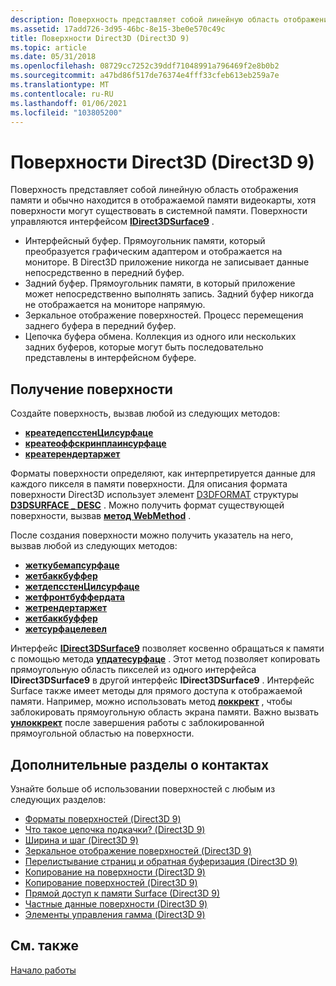 ```yaml
---
description: Поверхность представляет собой линейную область отображения памяти и обычно находится в отображаемой памяти видеокарты, хотя поверхности могут существовать в системной памяти. Поверхности управляются интерфейсом IDirect3DSurface9.
ms.assetid: 17add726-3d95-46bc-8e15-3be0e570c49c
title: Поверхности Direct3D (Direct3D 9)
ms.topic: article
ms.date: 05/31/2018
ms.openlocfilehash: 08729cc7252c39ddf71048991a796469f2e8b0b2
ms.sourcegitcommit: a47bd86f517de76374e4fff33cfeb613eb259a7e
ms.translationtype: MT
ms.contentlocale: ru-RU
ms.lasthandoff: 01/06/2021
ms.locfileid: "103805200"
---
```

# <a name="direct3d-surfaces-direct3d-9"></a>Поверхности Direct3D (Direct3D 9)

Поверхность представляет собой линейную область отображения памяти и обычно находится в отображаемой памяти видеокарты, хотя поверхности могут существовать в системной памяти. Поверхности управляются интерфейсом [**IDirect3DSurface9**](/windows/win32/api/d3d9helper/nn-d3d9helper-idirect3dsurface9) .

-   Интерфейсный буфер. Прямоугольник памяти, который преобразуется графическим адаптером и отображается на мониторе. В Direct3D приложение никогда не записывает данные непосредственно в передний буфер.
-   Задний буфер. Прямоугольник памяти, в который приложение может непосредственно выполнять запись. Задний буфер никогда не отображается на мониторе напрямую.
-   Зеркальное отображение поверхностей. Процесс перемещения заднего буфера в передний буфер.
-   Цепочка буфера обмена. Коллекция из одного или нескольких задних буферов, которые могут быть последовательно представлены в интерфейсном буфере.

## <a name="getting-a-surface"></a>Получение поверхности

Создайте поверхность, вызвав любой из следующих методов:

-   [**креатедепсстенЦилсурфаце**](/windows/win32/api/d3d9helper/nf-d3d9helper-idirect3ddevice9-createdepthstencilsurface)
-   [**креатеоффскринплаинсурфаце**](/windows/win32/api/d3d9helper/nf-d3d9helper-idirect3ddevice9-createoffscreenplainsurface)
-   [**креатерендертаржет**](/windows/win32/api/d3d9helper/nf-d3d9helper-idirect3ddevice9-createrendertarget)

Форматы поверхности определяют, как интерпретируется данные для каждого пикселя в памяти поверхности. Для описания формата поверхности Direct3D использует элемент [D3DFORMAT](d3dformat.md) структуры [**D3DSURFACE \_ DESC**](d3dsurface-desc.md) . Можно получить формат существующей поверхности, вызвав [**метод WebMethod**](/windows/win32/api/d3d9helper/nf-d3d9helper-idirect3dsurface9-getdesc) .

После создания поверхности можно получить указатель на него, вызвав любой из следующих методов:

-   [**жеткубемапсурфаце**](/windows/win32/api/d3d9helper/nf-d3d9helper-idirect3dcubetexture9-getcubemapsurface)
-   [**жетбаккбуффер**](/windows/win32/api/d3d9helper/nf-d3d9helper-idirect3ddevice9-getbackbuffer)
-   [**жетдепсстенЦилсурфаце**](/windows/win32/api/d3d9helper/nf-d3d9helper-idirect3ddevice9-getdepthstencilsurface)
-   [**жетфронтбуффердата**](/windows/win32/api/d3d9helper/nf-d3d9helper-idirect3ddevice9-getfrontbufferdata)
-   [**жетрендертаржет**](/windows/win32/api/d3d9helper/nf-d3d9helper-idirect3ddevice9-getrendertarget)
-   [**жетбаккбуффер**](/windows/win32/api/d3d9helper/nf-d3d9helper-idirect3ddevice9-getbackbuffer)
-   [**жетсурфацелевел**](/windows/win32/api/d3d9helper/nf-d3d9helper-idirect3dtexture9-getsurfacelevel)

Интерфейс [**IDirect3DSurface9**](/windows/win32/api/d3d9helper/nn-d3d9helper-idirect3dsurface9) позволяет косвенно обращаться к памяти с помощью метода [**упдатесурфаце**](/windows/desktop/api) . Этот метод позволяет копировать прямоугольную область пикселей из одного интерфейса **IDirect3DSurface9** в другой интерфейс **IDirect3DSurface9** . Интерфейс Surface также имеет методы для прямого доступа к отображаемой памяти. Например, можно использовать метод [**локкрект**](/windows/desktop/api) , чтобы заблокировать прямоугольную область экрана памяти. Важно вызвать [**унлоккрект**](/windows/win32/api/d3d9helper/nf-d3d9helper-idirect3dsurface9-unlockrect) после завершения работы с заблокированной прямоугольной областью на поверхности.

## <a name="additional-surface-topics"></a>Дополнительные разделы о контактах

Узнайте больше об использовании поверхностей с любым из следующих разделов:

-   [Форматы поверхностей (Direct3D 9)](surface-formats.md)
-   [Что такое цепочка подкачки? (Direct3D 9)](what-is-a-swap-chain-.md)
-   [Ширина и шаг (Direct3D 9)](width-vs--pitch.md)
-   [Зеркальное отображение поверхностей (Direct3D 9)](flipping-surfaces.md)
-   [Перелистывание страниц и обратная буферизация (Direct3D 9)](page-flipping-and-back-buffering.md)
-   [Копирование на поверхности (Direct3D 9)](copying-to-surfaces.md)
-   [Копирование поверхностей (Direct3D 9)](copying-surfaces.md)
-   [Прямой доступ к памяти Surface (Direct3D 9)](accessing-surface-memory-directly.md)
-   [Частные данные поверхности (Direct3D 9)](private-surface-data.md)
-   [Элементы управления гамма (Direct3D 9)](gamma-controls.md)

## <a name="related-topics"></a>См. также

<dl> <dt>

[Начало работы](getting-started.md)
</dt> </dl>

 

 
